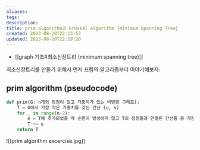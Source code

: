 ```yaml
---
aliases: 
tags: 
description:
title: prim algorithm과 kruskal algorithm {Minimum Spanning Tree}
created: 2023-08-20T22:13:53
updated: 2023-08-20T22:19:20
---
```

- [[graph 기초#최소신장트리 (minimum spanning tree)]]

최소신장트리를 만들기 위해서 먼저 프림의 알고리즘부터 이야기해보자.

## prim algorithm (pseudocode)

```python
def prim(G: n개의 정점이 있고 가중치가 있는 비방향 그래프):
	T = G에서 가장 작은 가중치를 갖는 간선 (u, v)
	for _ in range(n-2):
		e = T에 추가되었을 때 순환이 발생하지 않고 T의 정점들과 연결된 간선들 중 가장 저렴한 가중치를 갖는 간선
		T += e
	return T
```
![[prim algorithm excercise.jpg]]

